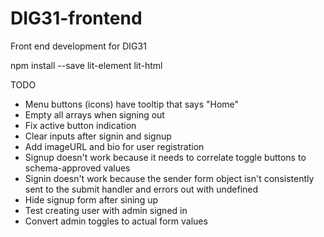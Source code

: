 # DIG31-frontend
Front end development for DIG31

npm install --save lit-element lit-html

TODO
- Menu buttons (icons) have tooltip that says "Home"
- Empty all arrays when signing out
- Fix active button indication
- Clear inputs after signin and signup
- Add imageURL and bio for user registration
- Signup doesn't work because it needs to correlate toggle buttons to schema-approved values
- Signin doesn't work because the sender form object isn't consistently sent to the submit handler and errors out with undefined
- Hide signup form after sining up
- Test creating user with admin signed in
- Convert admin toggles to actual form values